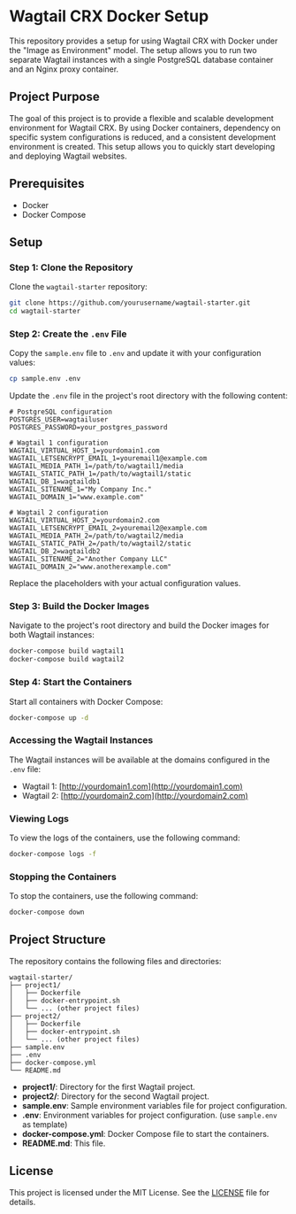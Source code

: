 
# Wagtail CRX Docker Setup

This repository provides a setup for using Wagtail CRX with Docker under the "Image as Environment" model. The setup allows you to run two separate Wagtail instances with a single PostgreSQL database container and an Nginx proxy container.

## Project Purpose

The goal of this project is to provide a flexible and scalable development environment for Wagtail CRX. By using Docker containers, dependency on specific system configurations is reduced, and a consistent development environment is created. This setup allows you to quickly start developing and deploying Wagtail websites.

## Prerequisites

- Docker
- Docker Compose

## Setup

### Step 1: Clone the Repository

Clone the `wagtail-starter` repository:

```sh
git clone https://github.com/yourusername/wagtail-starter.git
cd wagtail-starter
```

### Step 2: Create the `.env` File

Copy the `sample.env` file to `.env` and update it with your configuration values:

```sh
cp sample.env .env
```

Update the `.env` file in the project's root directory with the following content:

```env
# PostgreSQL configuration
POSTGRES_USER=wagtailuser
POSTGRES_PASSWORD=your_postgres_password

# Wagtail 1 configuration
WAGTAIL_VIRTUAL_HOST_1=yourdomain1.com
WAGTAIL_LETSENCRYPT_EMAIL_1=youremail1@example.com
WAGTAIL_MEDIA_PATH_1=/path/to/wagtail1/media
WAGTAIL_STATIC_PATH_1=/path/to/wagtail1/static
WAGTAIL_DB_1=wagtaildb1
WAGTAIL_SITENAME_1="My Company Inc."
WAGTAIL_DOMAIN_1="www.example.com"

# Wagtail 2 configuration
WAGTAIL_VIRTUAL_HOST_2=yourdomain2.com
WAGTAIL_LETSENCRYPT_EMAIL_2=youremail2@example.com
WAGTAIL_MEDIA_PATH_2=/path/to/wagtail2/media
WAGTAIL_STATIC_PATH_2=/path/to/wagtail2/static
WAGTAIL_DB_2=wagtaildb2
WAGTAIL_SITENAME_2="Another Company LLC"
WAGTAIL_DOMAIN_2="www.anotherexample.com"
```

Replace the placeholders with your actual configuration values.

### Step 3: Build the Docker Images

Navigate to the project's root directory and build the Docker images for both Wagtail instances:

```sh
docker-compose build wagtail1
docker-compose build wagtail2
```

### Step 4: Start the Containers

Start all containers with Docker Compose:

```sh
docker-compose up -d
```

### Accessing the Wagtail Instances

The Wagtail instances will be available at the domains configured in the `.env` file:

- Wagtail 1: [http://yourdomain1.com](http://yourdomain1.com)
- Wagtail 2: [http://yourdomain2.com](http://yourdomain2.com)

### Viewing Logs

To view the logs of the containers, use the following command:

```sh
docker-compose logs -f
```

### Stopping the Containers

To stop the containers, use the following command:

```sh
docker-compose down
```

## Project Structure

The repository contains the following files and directories:

```
wagtail-starter/
├── project1/
│   ├── Dockerfile
│   ├── docker-entrypoint.sh
│   └── ... (other project files)
├── project2/
│   ├── Dockerfile
│   ├── docker-entrypoint.sh
│   └── ... (other project files)
├── sample.env
├── .env
├── docker-compose.yml
└── README.md
```

- **project1/**: Directory for the first Wagtail project.
- **project2/**: Directory for the second Wagtail project.
- **sample.env**: Sample environment variables file for project configuration.
- **.env**: Environment variables for project configuration. (use `sample.env` as template)
- **docker-compose.yml**: Docker Compose file to start the containers.
- **README.md**: This file.

## License

This project is licensed under the MIT License. See the [LICENSE](LICENSE) file for details.



